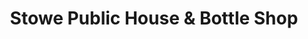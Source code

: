 ---
title: "Stowe Public House & Bottle Shop"
url: /stowe/stowe-public-house-and-bottle-shop/
shop: alcohol
---